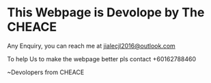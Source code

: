 # This Webpage is Devolope by The CHEACE 

Any Enquiry, you can reach me at jialecjl2016@outlook.com 

To help Us to make the webpage better pls contact +60162788460 

~Devolopers from CHEACE 
